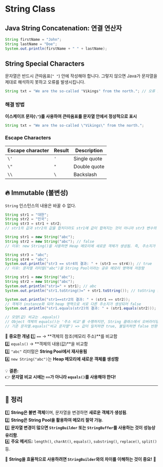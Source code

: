 # String Class

## Java String Concatenation: 연결 연산자

```java
String firstName = "John";
String lastName = "Doe";
System.out.println(firstName + " " + lastName);
```

## String Special Characters

문자열은 반드시 큰따옴표(`" "`) 안에 작성해야 합니다. 그렇지 않으면 Java가 문자열을 제대로 해석하지 못하고 오류를 발생시킵니다.

```java
String txt = "We are the so-called "Vikings" from the north."; // 오류 발생
```

### 해결 방법
**이스케이프 문자(`\"`)를 사용하여 큰따옴표를 문자열 안에서 정상적으로 표시**

```java
String txt = "We are the so-called \"Vikings\" from the north.";
```

### Escape Characters
| Escape character | Result | Description |
|-----------------|--------|-------------|
| `\'` | `'` | Single quote |
| `\"` | `"` | Double quote |
| `\\` | `\` | Backslash |

## 🔥 Immutable (불변성)
`String` 인스턴스의 내용은 바꿀 수 없다.

```java
String str1 = "대한";
String str2 = "민국";
String str3 = str1 + str2;
// str1의 값과 str2의 값을 합치더라도 str1에 값이 합쳐지는 것이 아니라 str3 변수의 새로운 주소지가 생긴다!!
```

```java
String str1 = new String("abc");
String str2 = new String("abc"); // false
// 이유: new String()을 사용하면 Heap 메모리에 새로운 객체가 생성됨. 즉, 주소지가 다름

String str3 = "abc";
String str4 = "abc";
System.out.println("str3 == str4의 결과: " + (str3 == str4)); // true
// 이유: 문자열 리터럴("abc")을 String Pool이라는 공유 메모리 영역에 저장함
```

```java
String str1 = new String("abc");
String str2 = new String("abc");
System.out.println("str1=" + str1); // abc
System.out.println("str1.toString()=" + str1.toString()); // toString 한 것과 같다

System.out.println("str1==str2의 결과: " + (str1 == str2)); 
// 객체가 instance화 되어 heap 영역으로 서로 다른 주소지가 생성되어 false
System.out.println("str1.equals(str2)의 결과: " + (str1.equals(str2))); // true

// 모양(값) 비교는 .equals()
// Object 객체의 equals()는 '주소 비교'를 수행하지만, String 클래스에서 오버라이딩하여 '값 비교'로 동작
// 기준 문자열.equals("비교 문자열") => 값이 일치하면 true, 불일치하면 false 반환
```

📌 **중요한 개념**
1️⃣ `==` → **객체의 참조(메모리 주소)**를 비교함  
2️⃣ `equals()` → **객체의 내용(값)**을 비교함  
3️⃣ `"abc"` 리터럴은 **String Pool에서 재사용됨**  
4️⃣ `new String("abc")`는 **Heap 메모리에 새로운 객체를 생성함**  

💡 **결론:**  
👉 **문자열 비교 시에는 `==`가 아니라 `equals()`를 사용해야 한다!**  

---

## 🎯 정리
1️⃣ **String은 불변 객체**이며, 문자열을 변경하면 **새로운 객체가 생성됨**.  
2️⃣ **String은 String Pool을 활용하여 메모리 절약 가능**.  
3️⃣ **문자열 변경이 많으면 `StringBuilder` 또는 `StringBuffer`를 사용하는 것이 성능상 유리함**.  
4️⃣ **주요 메서드:** `length()`, `charAt()`, `equals()`, `substring()`, `replace()`, `split()` 등.  

📌 **String을 효율적으로 사용하려면 `StringBuilder`와의 차이를 이해하는 것이 중요!** 🚀







  
